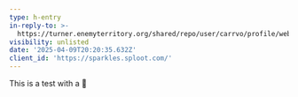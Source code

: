 ```yaml
---
type: h-entry
in-reply-to: >-
  https://turner.enemyterritory.org/shared/repo/user/carrvo/profile/webmentions.html
visibility: unlisted
date: '2025-04-09T20:20:35.632Z'
client_id: 'https://sparkles.sploot.com/'
---
```

This is a test with a 🍪

